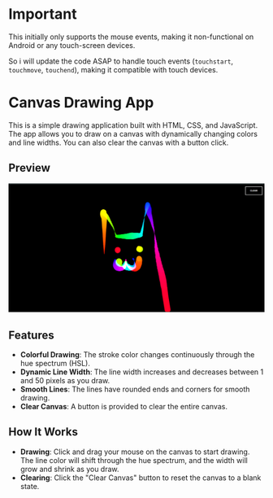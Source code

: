 # Important
This initially only supports the mouse events, making it non-functional on Android or any touch-screen devices.

So i will update the code ASAP to handle touch events (`touchstart`, `touchmove`, `touchend`), making it compatible with touch devices.

# Canvas Drawing App

This is a simple drawing application built with HTML, CSS, and JavaScript. The app allows you to draw on a canvas with dynamically changing colors and line widths. You can also clear the canvas with a button click.

## Preview

![Canvas Screenshot](./assets/preview/preview.png)

## Features

- **Colorful Drawing**: The stroke color changes continuously through the hue spectrum (HSL).
- **Dynamic Line Width**: The line width increases and decreases between 1 and 50 pixels as you draw.
- **Smooth Lines**: The lines have rounded ends and corners for smooth drawing.
- **Clear Canvas**: A button is provided to clear the entire canvas.

## How It Works

- **Drawing**: Click and drag your mouse on the canvas to start drawing. The line color will shift through the hue spectrum, and the width will grow and shrink as you draw.
- **Clearing**: Click the "Clear Canvas" button to reset the canvas to a blank state.


